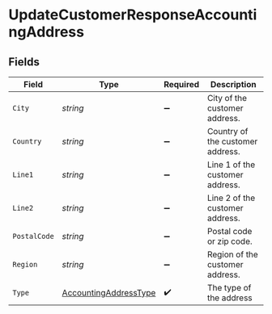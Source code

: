 # UpdateCustomerResponseAccountingAddress


## Fields

| Field                                                                 | Type                                                                  | Required                                                              | Description                                                           |
| --------------------------------------------------------------------- | --------------------------------------------------------------------- | --------------------------------------------------------------------- | --------------------------------------------------------------------- |
| `City`                                                                | *string*                                                              | :heavy_minus_sign:                                                    | City of the customer address.                                         |
| `Country`                                                             | *string*                                                              | :heavy_minus_sign:                                                    | Country of the customer address.                                      |
| `Line1`                                                               | *string*                                                              | :heavy_minus_sign:                                                    | Line 1 of the customer address.                                       |
| `Line2`                                                               | *string*                                                              | :heavy_minus_sign:                                                    | Line 2 of the customer address.                                       |
| `PostalCode`                                                          | *string*                                                              | :heavy_minus_sign:                                                    | Postal code or zip code.                                              |
| `Region`                                                              | *string*                                                              | :heavy_minus_sign:                                                    | Region of the customer address.                                       |
| `Type`                                                                | [AccountingAddressType](../../Models/Shared/AccountingAddressType.md) | :heavy_check_mark:                                                    | The type of the address                                               |